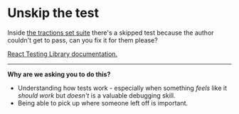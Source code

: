 # Unskip the test

Inside [the tractions set suite](/src/components/transactions/index.test.tsx) there's a skipped test because the author couldn't get to pass, can you fix it for them please?

[React Testing Library documentation.](https://testing-library.com/docs/dom-testing-library/)

---

**Why are we asking you to do this?**

- Understanding how tests work - especially when something _feels_ like it _should work_ but _doesn't_ is a valuable debugging skill.
- Being able to pick up where someone left off is important.
